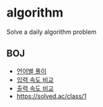 # algorithm

Solve a daily algorithm problem 

## BOJ

- [언어별 풀이](https://www.acmicpc.net/help/language)
- [입력 속도 비교](https://www.acmicpc.net/blog/view/56)
- [출력 속도 비교](https://www.acmicpc.net/blog/view/57)
- <https://solved.ac/class/1>
